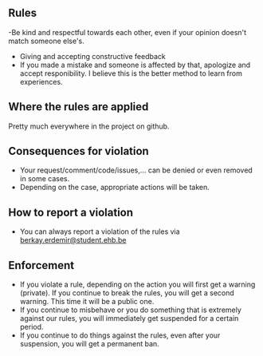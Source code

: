 ## Rules
-Be kind and respectful towards each other, even if your opinion doesn't match someone else's. 
- Giving and accepting constructive feedback 
- If you made a mistake and someone is affected by that, apologize and accept responibility. I believe this is the better method to learn from experiences.

## Where the rules are applied
Pretty much everywhere in the project on github.

## Consequences for violation
- Your request/comment/code/issues,... can be denied or even removed in some cases.
- Depending on the case, appropriate actions will be taken.

## How to report a violation
- You can always report a violation of the rules via berkay.erdemir@student.ehb.be

## Enforcement
- If you violate a rule, depending on the action you will first get a warning (private). If you continue to break the rules, you will get a second warning. This time it will be a public one.
- If you continue to misbehave or you do something that is extremely against our rules, you will immediately get suspended for a certain period.
- If you continue to do things against the rules, even after your suspension, you will get a permanent ban.